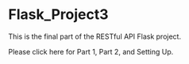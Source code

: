 # Flask_Project3

This is the final part of the RESTful API Flask project. 

Please click here for Part 1, Part 2, and Setting Up.

